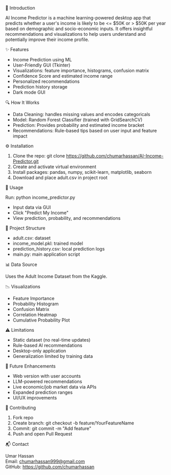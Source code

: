 🧩 Introduction

AI Income Predictor is a machine learning-powered desktop app that predicts whether a user's income is likely to be <= $50K or > $50K per year based on demographic and socio-economic inputs. It offers insightful recommendations and visualizations to help users understand and potentially improve their income profile.

✨ Features

- Income Prediction using ML
- User-Friendly GUI (Tkinter)
- Visualizations: feature importance, histograms, confusion matrix
- Confidence Score and estimated income range
- Personalized recommendations
- Prediction history storage
- Dark mode GUI

🔍 How It Works

- Data Cleaning: handles missing values and encodes categoricals
- Model: Random Forest Classifier (trained with GridSearchCV)
- Prediction: Provides probability and estimated income bracket
- Recommendations: Rule-based tips based on user input and feature impact

⚙️ Installation

1. Clone the repo: git clone https://github.com/chumarhassan/AI-Income-Predictor.git
2. Create and activate virtual environment
3. Install packages: pandas, numpy, scikit-learn, matplotlib, seaborn
4. Download and place adult.csv in project root

🚀 Usage

Run: python income_predictor.py
- Input data via GUI
- Click "Predict My Income"
- View prediction, probability, and recommendations

📁 Project Structure

- adult.csv: dataset
- income_model.pkl: trained model
- prediction_history.csv: local prediction logs
- main.py: main application script

📊 Data Source

Uses the Adult Income Dataset from the Kaggle.

📉 Visualizations

- Feature Importance
- Probability Histogram
- Confusion Matrix
- Correlation Heatmap
- Cumulative Probability Plot

⚠️ Limitations

- Static dataset (no real-time updates)
- Rule-based AI recommendations
- Desktop-only application
- Generalization limited by training data

🚧 Future Enhancements

- Web version with user accounts
- LLM-powered recommendations
- Live economic/job market data via APIs
- Expanded prediction ranges
- UI/UX improvements

🤝 Contributing

1. Fork repo
2. Create branch: git checkout -b feature/YourFeatureName
3. Commit: git commit -m "Add feature"
4. Push and open Pull Request


📬 Contact

Umar Hassan  
Email: chumarhassan999@gmail.com  
GitHub: https://github.com/chumarhassan


